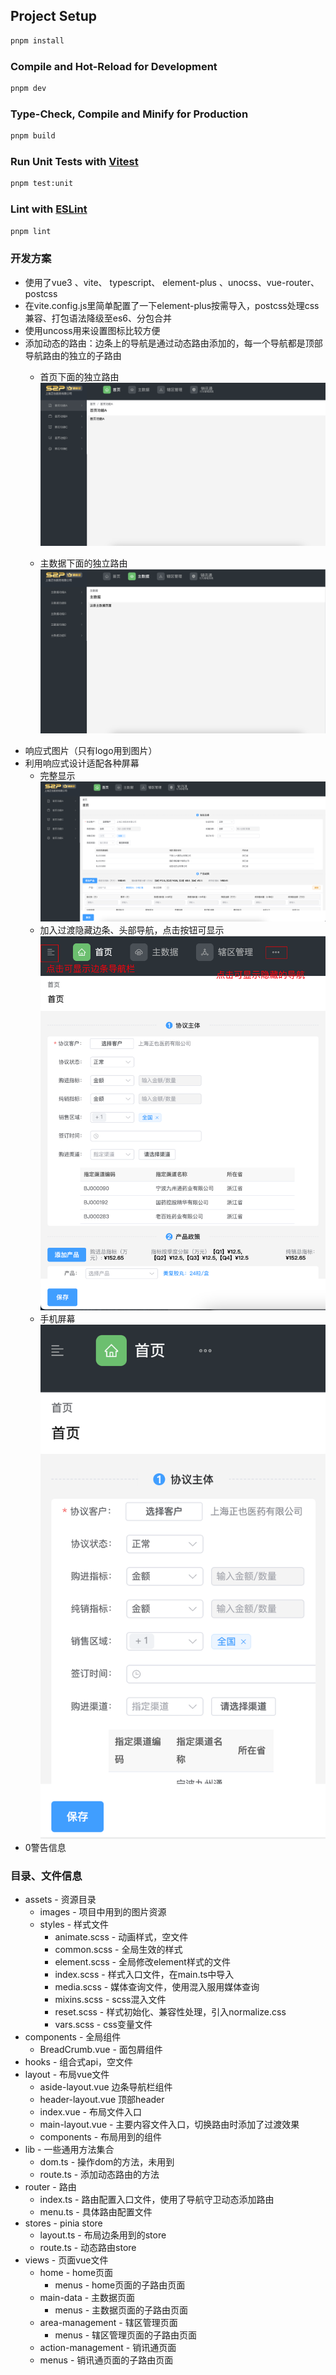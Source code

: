 

## Project Setup

```sh
pnpm install
```

### Compile and Hot-Reload for Development

```sh
pnpm dev
```

### Type-Check, Compile and Minify for Production

```sh
pnpm build
```

### Run Unit Tests with [Vitest](https://vitest.dev/)

```sh
pnpm test:unit
```

### Lint with [ESLint](https://eslint.org/)

```sh
pnpm lint
```


### 开发方案
- 使用了vue3 、vite、 typescript、 element-plus 、unocss、vue-router、postcss
- 在vite.config.js里简单配置了一下element-plus按需导入，postcss处理css兼容、打包语法降级至es6、分包合并
- 使用uncoss用来设置图标比较方便
- 添加动态的路由：边条上的导航是通过动态路由添加的，每一个导航都是顶部导航路由的独立的子路由
  - 首页下面的独立路由
  ![动态路由](md/image-4.png)
    
  - 主数据下面的独立路由
    ![动态路由](md/image-5.png)
- 响应式图片（只有logo用到图片）
- 利用响应式设计适配各种屏幕
    - 完整显示 
      ![大屏](md/image.png)
    - 加入过渡隐藏边条、头部导航，点击按钮可显示
      ![导航隐藏](md/image-2.png)
    - 手机屏幕
      ![手机屏幕](md/image-3.png)
- 0警告信息


### 目录、文件信息
  - assets - 资源目录
    - images - 项目中用到的图片资源
    - styles - 样式文件
        - animate.scss - 动画样式，空文件
        - common.scss - 全局生效的样式
        - element.scss - 全局修改element样式的文件
        - index.scss - 样式入口文件，在main.ts中导入
        - media.scss - 媒体查询文件，使用混入服用媒体查询
        - mixins.scss - scss混入文件
        - reset.scss - 样式初始化、兼容性处理，引入normalize.css
        - vars.scss - css变量文件
  - components - 全局组件
      - BreadCrumb.vue - 面包屑组件
  - hooks - 组合式api，空文件
  - layout - 布局vue文件
    - aside-layout.vue 边条导航栏组件
    - header-layout.vue 顶部header
    - index.vue - 布局文件入口
    - main-layout.vue - 主要内容文件入口，切换路由时添加了过渡效果
    - components - 布局用到的组件
  - lib - 一些通用方法集合
    - dom.ts - 操作dom的方法，未用到
    - route.ts - 添加动态路由的方法
  - router - 路由
    - index.ts - 路由配置入口文件，使用了导航守卫动态添加路由
    - menu.ts - 具体路由配置文件
  - stores - pinia store
    - layout.ts - 布局边条用到的store
    - route.ts - 动态路由store
  - views - 页面vue文件
    - home - home页面
      - menus - home页面的子路由页面
    - main-data - 主数据页面
      - menus - 主数据页面的子路由页面
    - area-management - 辖区管理页面
      - menus - 辖区管理页面的子路由页面
    - action-management - 销讯通页面
     -  menus - 销讯通页面的子路由页面
